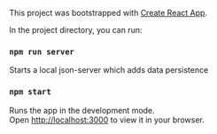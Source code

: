 This project was bootstrapped with [Create React App](https://github.com/facebook/create-react-app).

In the project directory, you can run:

### `npm run server`

Starts a local json-server which adds data persistence

### `npm start`

Runs the app in the development mode.\
Open [http://localhost:3000](http://localhost:3000) to view it in your browser.
